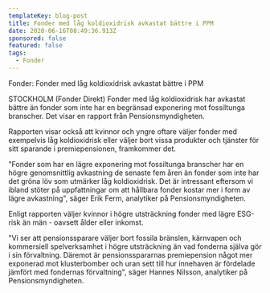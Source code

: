 ```yaml
---
templateKey: blog-post
title: Fonder med låg koldioxidrisk avkastat bättre i PPM
date: 2020-06-16T08:49:36.913Z
sponsored: false
featured: false
tags:
  - Fonder
---
```

Fonder: Fonder med låg koldioxidrisk avkastat bättre i PPM

STOCKHOLM (Fonder Direkt) Fonder med låg koldioxidrisk har avkastat bättre än fonder som inte har en begränsad exponering mot fossiltunga branscher. Det visar en rapport från Pensionsmyndigheten.

Rapporten visar också att kvinnor och yngre oftare väljer fonder med exempelvis låg koldioxidrisk eller väljer bort vissa produkter och tjänster för sitt sparande i premiepensionen, framkommer det.

"Fonder som har en lägre exponering mot fossiltunga branscher har en högre genomsnittlig avkastning de senaste fem åren än fonder som inte har det gröna löv som utmärker låg koldioxidrisk. Det är intressant eftersom vi ibland stöter på uppfattningar om att hållbara fonder kostar mer i form av lägre avkastning", säger Erik Ferm, analytiker på Pensionsmyndigheten.

Enligt rapporten väljer kvinnor i högre utsträckning fonder med lägre ESG-risk än män - oavsett ålder eller inkomst.

"Vi ser att pensionssparare väljer bort fossila bränslen, kärnvapen och kommersiell spelverksamhet i högre utsträckning än vad fonderna själva gör i sin förvaltning. Däremot är pensionsspararnas premiepension något mer exponerad mot klusterbomber och uran sett till hur innehaven är fördelade jämfört med fondernas förvaltning", säger Hannes Nilsson, analytiker på Pensionsmyndigheten.